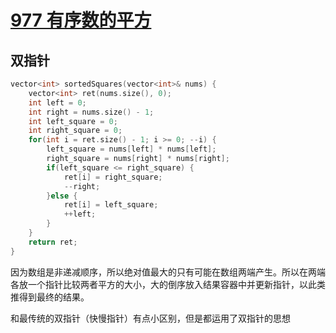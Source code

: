 # [977 有序数的平方](https://leetcode.cn/problems/squares-of-a-sorted-array/)

## 双指针

```c++
vector<int> sortedSquares(vector<int>& nums) {
    vector<int> ret(nums.size(), 0);
    int left = 0;
    int right = nums.size() - 1;
    int left_square = 0;
    int right_square = 0;
    for(int i = ret.size() - 1; i >= 0; --i) {
        left_square = nums[left] * nums[left];
        right_square = nums[right] * nums[right];
        if(left_square <= right_square) {
            ret[i] = right_square;
            --right;
        }else {
            ret[i] = left_square;
            ++left;
        }
    }
    return ret;
}
```

因为数组是非递减顺序，所以绝对值最大的只有可能在数组两端产生。所以在两端各放一个指针比较两者平方的大小，大的倒序放入结果容器中并更新指针，以此类推得到最终的结果。

和最传统的双指针（快慢指针）有点小区别，但是都运用了双指针的思想